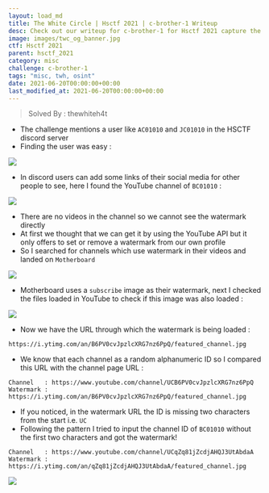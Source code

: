 ```yaml
---
layout: load_md
title: The White Circle | Hsctf 2021 | c-brother-1 Writeup
desc: Check out our writeup for c-brother-1 for Hsctf 2021 capture the flag competition.
image: images/twc_og_banner.jpg
ctf: Hsctf 2021
parent: hsctf_2021
category: misc
challenge: c-brother-1
tags: "misc, twh, osint"
date: 2021-06-20T00:00:00+00:00
last_modified_at: 2021-06-20T00:00:00+00:00
---
```



> Solved By : thewhiteh4t

- The challenge mentions a user like `AC01010` and `JC01010` in the HSCTF discord server
- Finding the user was easy :

![](https://i.imgur.com/bqNUuM3.png)

- In discord users can add some links of their social media for other people to see, here I found the YouTube channel of `BC01010` :

![](https://i.imgur.com/ebXCPIe.png)

- There are no videos in the channel so we cannot see the watermark directly
- At first we thought that we can get it by using the YouTube API but it only offers to set or remove a watermark from our own profile
- So I searched for channels which use watermark in their videos and landed on `Motherboard`

![](https://i.imgur.com/6j6Jqf0.png)

- Motherboard uses a `subscribe` image as their watermark, next I checked the files loaded in YouTube to check if this image was also loaded :

![](https://i.imgur.com/WWhm3sI.png)

- Now we have the URL through which the watermark is being loaded :

```
https://i.ytimg.com/an/B6PV0cvJpzlcXRG7nz6PpQ/featured_channel.jpg
```

- We know that each channel as a random alphanumeric ID so I compared this URL with the channel page URL :

```
Channel   : https://www.youtube.com/channel/UCB6PV0cvJpzlcXRG7nz6PpQ
Watermark : https://i.ytimg.com/an/B6PV0cvJpzlcXRG7nz6PpQ/featured_channel.jpg
```

- If you noticed, in the watermark URL the ID is missing two characters from the start i.e. `UC`
- Following the pattern I tried to input the channel ID of `BC01010` without the first two characters and got the watermark!

```
Channel   : https://www.youtube.com/channel/UCqZq81jZcdjAHQJ3UtAbdaA
Watermark : https://i.ytimg.com/an/qZq81jZcdjAHQJ3UtAbdaA/featured_channel.jpg
```

![](https://i.imgur.com/q0B8qxd.png)

